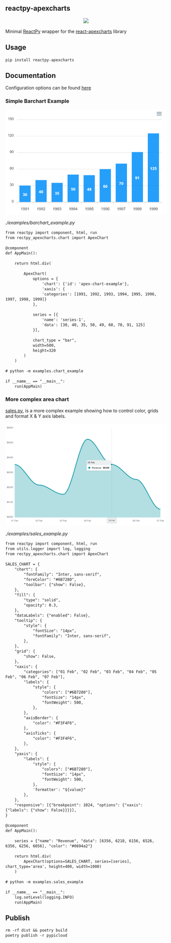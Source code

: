 ## reactpy-apexcharts

<p align="center"><img src="https://apexcharts.com/media/apexcharts-banner.png"></p>


 Minimal [ReactPy](https://reactpy.dev/docs/index.html) wrapper for the [react-apexcharts](https://github.com/apexcharts/react-apexcharts) library

## Usage

    pip install reactpy-apexcharts

## Documentation

Configuration options can be found [here](https://apexcharts.com/docs/react-charts/)

### Simple Barchart Example

![](./docs/img/barchart-example.png)

*./examples/barchart_example.py*
```
from reactpy import component, html, run
from rectpy_apexcharts.chart import ApexChart

@component
def AppMain():

    return html.div(

        ApexChart(
            options = {
                'chart': {'id': 'apex-chart-example'},
                'xaxis': {
                'categories': [1991, 1992, 1993, 1994, 1995, 1996, 1997, 1998, 1999]}
            },

            series = [{
                'name': 'series-1',
                'data': [30, 40, 35, 50, 49, 60, 70, 91, 125]
            }],

            chart_type = "bar",
            width=500,
            height=320
        )
    )

# python -m examples.chart_example

if __name__ == "__main__":
    run(AppMain)
```

### More complex area chart

[sales.py](./sales.py), is a more complex example showing how to control color, grids and
format X & Y axis labels.

![](./docs/img/sales.png)

*./examples/sales_example.py*
```
from reactpy import component, html, run
from utils.logger import log, logging
from rectpy_apexcharts.chart import ApexChart

SALES_CHART = {
    "chart": {
        "fontFamily": "Inter, sans-serif",
        "foreColor": "#6B7280",
        "toolbar": {"show": False},
    },
    "fill": {
        "type": "solid",
        "opacity": 0.3,
    },
    "dataLabels": {"enabled": False},
    "tooltip": {
        "style": {
            "fontSize": "14px",
            "fontFamily": "Inter, sans-serif",
        },
    },
    "grid": {
        "show": False,
    },
    "xaxis": {
        "categories": ["01 Feb", "02 Feb", "03 Feb", "04 Feb", "05 Feb", "06 Feb", "07 Feb"],
        "labels": {
            "style": {
                "colors": ["#6B7280"],
                "fontSize": "14px",
                "fontWeight": 500,
            },
        },
        "axisBorder": {
            "color": "#F3F4F6",
        },
        "axisTicks": {
            "color": "#F3F4F6",
        },
    },
    "yaxis": {
        "labels": {
            "style": {
                "colors": ["#6B7280"],
                "fontSize": "14px",
                "fontWeight": 500,
            },
            'formatter': "${value}"
        },
    },
    "responsive": [{"breakpoint": 1024, "options": {"xaxis": {"labels": {"show": False}}}}],
}

@component
def AppMain():

    series = {"name": "Revenue", "data": [6356, 6218, 6156, 6526, 6356, 6256, 6056], "color": "#0694a2"}

    return html.div(
        ApexChart(options=SALES_CHART, series=[series], chart_type='area', height=400, width=1000)
    )

# python -m examples.sales_example

if __name__ == "__main__":
    log.setLevel(logging.INFO)
    run(AppMain)
```


## Publish 

    rm -rf dist && poetry build
    poetry publish -r pypicloud

